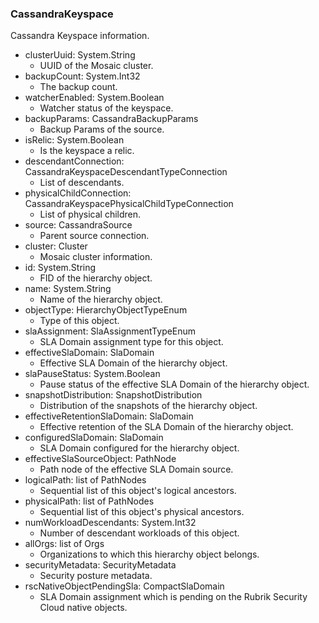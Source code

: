 ### CassandraKeyspace
Cassandra Keyspace information.

- clusterUuid: System.String
  - UUID of the Mosaic cluster.
- backupCount: System.Int32
  - The backup count.
- watcherEnabled: System.Boolean
  - Watcher status of the keyspace.
- backupParams: CassandraBackupParams
  - Backup Params of the source.
- isRelic: System.Boolean
  - Is the keyspace a relic.
- descendantConnection: CassandraKeyspaceDescendantTypeConnection
  - List of descendants.
- physicalChildConnection: CassandraKeyspacePhysicalChildTypeConnection
  - List of physical children.
- source: CassandraSource
  - Parent source connection.
- cluster: Cluster
  - Mosaic cluster information.
- id: System.String
  - FID of the hierarchy object.
- name: System.String
  - Name of the hierarchy object.
- objectType: HierarchyObjectTypeEnum
  - Type of this object.
- slaAssignment: SlaAssignmentTypeEnum
  - SLA Domain assignment type for this object.
- effectiveSlaDomain: SlaDomain
  - Effective SLA Domain of the hierarchy object.
- slaPauseStatus: System.Boolean
  - Pause status of the effective SLA Domain of the hierarchy object.
- snapshotDistribution: SnapshotDistribution
  - Distribution of the snapshots of the hierarchy object.
- effectiveRetentionSlaDomain: SlaDomain
  - Effective retention of the SLA Domain of the hierarchy object.
- configuredSlaDomain: SlaDomain
  - SLA Domain configured for the hierarchy object.
- effectiveSlaSourceObject: PathNode
  - Path node of the effective SLA Domain source.
- logicalPath: list of PathNodes
  - Sequential list of this object's logical ancestors.
- physicalPath: list of PathNodes
  - Sequential list of this object's physical ancestors.
- numWorkloadDescendants: System.Int32
  - Number of descendant workloads of this object.
- allOrgs: list of Orgs
  - Organizations to which this hierarchy object belongs.
- securityMetadata: SecurityMetadata
  - Security posture metadata.
- rscNativeObjectPendingSla: CompactSlaDomain
  - SLA Domain assignment which is pending on the Rubrik Security Cloud native objects.

